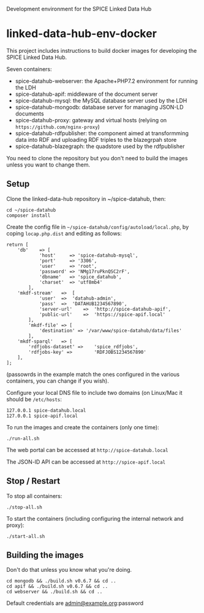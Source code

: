 Development environment for the SPICE Linked Data Hub
# linked-data-hub-env-docker

This project includes instructions to build docker images for developing the SPICE Linked Data Hub.

Seven containers:

- spice-datahub-webserver: the Apache+PHP7.2 environment for running the LDH
- spice-datahub-apif: middleware of the document server
- spice-datahub-mysql: the MySQL database server used by the LDH
- spice-datahub-mongodb: database server for managing JSON-LD documents
- spice-datahub-proxy: gateway and virtual hosts (relyiing on `https://github.com/nginx-proxy`)
- spice-datahub-rdfpublisher: the component aimed at transformming data into RDF and uploading RDF triples to the blazegrpah store
- spice-datahub-blazegraph: the quadstore used by the rdfpublisher

You need to clone the repository but you don't need to build the images unless you want to change them.

## Setup
Clone the linked-data-hub repository in ~/spice-datahub, then:
```
cd ~/spice-datahub
composer install
```

Create the config file in `~/spice-datahub/config/autoload/local.php`, by coping `locap.php.dist` and editing as follows:
```
return [
    'db'    => [
            'host'     => 'spice-datahub-mysql',
            'port'     => '3306',
            'user'     => 'root',
            'password' => 'NMg17ruPknQSC2rF',
            'dbname'   => 'spice_datahub',
            'charset'  => 'utf8mb4'
        ],
    'mkdf-stream'   =>  [
            'user'  =>  'datahub-admin',
            'pass'  =>  'DATAHUB1234567890',
            'server-url'    =>  'http://spice-datahub-apif',
            'public-url'    =>  'https://spice-apif.local'
        ],
        'mkdf-file' => [
            'destination' => '/var/www/spice-datahub/data/files'
        ],
    'mkdf-sparql'   => [
        'rdfjobs-dataset' =>    'spice_rdfjobs',
        'rdfjobs-key' =>        'RDFJOBS1234567890'
    ],
];
```
(passowrds in the example match the ones configured in the various containers, you can change if you wish).

Configure your local DNS file to include two domains (on Linux/Mac it should be `/etc/hosts`:
```
127.0.0.1 spice-datahub.local
127.0.0.1 spice-apif.local
```
To run the images and create the containers (only one time):
```
./run-all.sh
```
The web portal can be accessed at `http://spice-datahub.local`

The JSON-lD API can be accessed at `http://spice-apif.local` 

## Stop / Restart

To stop all containers:
```
./stop-all.sh
```
To start the containers (including configuring the internal network and proxy):
```
./start-all.sh
```

## Building the images
Don't do that unless you know what you're doing.
```
cd mongodb && ./build.sh v0.6.7 && cd ..
cd apif && ./build.sh v0.6.7 && cd ..
cd webserver && ./build.sh && cd ..

```

Default credentials are admin@example.org:password
